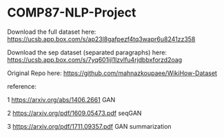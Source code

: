 # COMP87-NLP-Project

Download the full dataset here: https://ucsb.app.box.com/s/ap23l8gafpezf4tq3wapr6u8241zz358

Download the sep dataset (separated paragraphs) here: https://ucsb.app.box.com/s/7yq601ijl1lzvlfu4rjdbbxforzd2oag

Original Repo here: https://github.com/mahnazkoupaee/WikiHow-Dataset

reference:

1 https://arxiv.org/abs/1406.2661 GAN

2 https://arxiv.org/pdf/1609.05473.pdf seqGAN

3 https://arxiv.org/pdf/1711.09357.pdf GAN summarization
